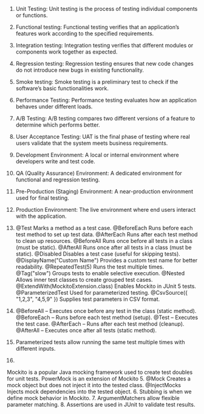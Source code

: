 1. Unit Testing: Unit testing is the process of testing individual components or functions.
2. Functional testing: Functional testing verifies that an application’s features work according to the specified requirements.
3. Integration testing: Integration testing verifies that different modules or components work together as expected.
4. Regression testing: Regression testing ensures that new code changes do not introduce new bugs in existing functionality.
5. Smoke testing: Smoke testing is a preliminary test to check if the software’s basic functionalities work.
6. Performance Testing: Performance testing evaluates how an application behaves under different loads.
7. A/B Testing: A/B testing compares two different versions of a feature to determine which performs better.
8. User Acceptance Testing: UAT is the final phase of testing where real users validate that the system meets business requirements.
9. Development Environment: A local or internal environment where developers write and test code.
10. QA (Quality Assurance) Environment: A dedicated environment for functional and regression testing.
11. Pre-Production (Staging) Environment: A near-production environment used for final testing.
12. Production Environment:  The live environment where end users interact with the application.



1. 
   @Test	Marks a method as a test case.
   @BeforeEach	Runs before each test method to set up test data.
   @AfterEach	Runs after each test method to clean up resources.
   @BeforeAll	Runs once before all tests in a class (must be static).
   @AfterAll	Runs once after all tests in a class (must be static).
   @Disabled	Disables a test case (useful for skipping tests).
   @DisplayName("Custom Name")	Provides a custom test name for better readability.
   @RepeatedTest(5)	Runs the test multiple times.
   @Tag("slow")	Groups tests to enable selective execution.
   @Nested	Allows inner test classes to create grouped test cases.
   @ExtendWith(MockitoExtension.class)	Enables Mockito in JUnit 5 tests.
   @ParameterizedTest	Used for parameterized testing.
   @CsvSource({ "1,2,3", "4,5,9" })	Supplies test parameters in CSV format.
2. 
   @BeforeAll – Executes once before any test in the class (static method).
   @BeforeEach – Runs before each test method (setup).
   @Test – Executes the test case.
   @AfterEach – Runs after each test method (cleanup).
   @AfterAll – Executes once after all tests (static method).
3. Parameterized tests allow running the same test multiple times with different inputs.
4.
Mockito is a popular Java mocking framework used to create test doubles for unit tests.
PowerMock is an extension of Mockito
5.
@Mock	Creates a mock object but does not inject it into the tested class.
@InjectMocks	Injects mock dependencies into the tested object.
6. Stubbing is when we define mock behavior in Mockito.
7. ArgumentMatchers allow flexible parameter matching.
8. Assertions are used in JUnit to validate test results.












